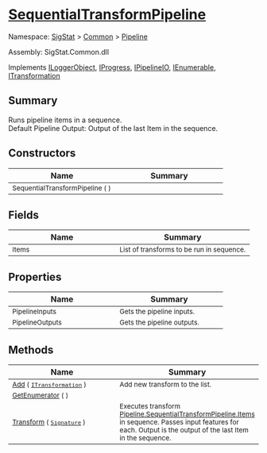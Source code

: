 # [SequentialTransformPipeline](./SequentialTransformPipeline.md)

Namespace: [SigStat]() > [Common](./../README.md) > [Pipeline](./README.md)

Assembly: SigStat.Common.dll

Implements [ILoggerObject](./../ILoggerObject.md), [IProgress](./../Helpers/IProgress.md), [IPipelineIO](./IPipelineIO.md), [IEnumerable](https://docs.microsoft.com/en-us/dotnet/api/System.Collections.IEnumerable), [ITransformation](./../ITransformation.md)

## Summary
Runs pipeline items in a sequence.  <br>Default Pipeline Output: Output of the last Item in the sequence.

## Constructors

| Name | Summary | 
| --- | --- | 
| <sub>SequentialTransformPipeline (  )</sub><div style="width: 200px">| <sub></sub><div style="width: 200px">| <br>


## Fields

| Name | Summary | 
| --- | --- | 
| <sub>Items</sub><div style="width: 200px">| <sub>List of transforms to be run in sequence.</sub><div style="width: 200px">| <br>


## Properties

| Name | Summary | 
| --- | --- | 
| <sub>PipelineInputs</sub><div style="width: 200px">| <sub>Gets the pipeline inputs.</sub><div style="width: 200px">| <br>
| <sub>PipelineOutputs</sub><div style="width: 200px">| <sub>Gets the pipeline outputs.</sub><div style="width: 200px">| <br>


## Methods

| Name | Summary | 
| --- | --- | 
| <sub>[Add](./Methods/SequentialTransformPipeline-100663508.md) ( [`ITransformation`](./../ITransformation.md) )</sub><div style="width: 200px">| <sub>Add new transform to the list.</sub><div style="width: 200px">| <br>
| <sub>[GetEnumerator](./Methods/SequentialTransformPipeline-100663507.md) (  )</sub><div style="width: 200px">| <sub></sub><div style="width: 200px">| <br>
| <sub>[Transform](./Methods/SequentialTransformPipeline-100663509.md) ( [`Signature`](./../Signature.md) )</sub><div style="width: 200px">| <sub>Executes transform [Pipeline.SequentialTransformPipeline.Items](https://github.com/hargitomi97/sigstat/blob/master/docs/md/.md) in sequence.  Passes input features for each.  Output is the output of the last Item in the sequence.</sub><div style="width: 200px">| <br>



